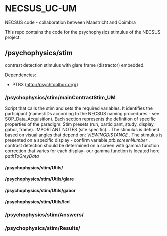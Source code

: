 # NECSUS_UC-UM
NECSUS code - collaboration between Maastricht and Coimbra

This repo contains the code for the psychophysics stimulus of the NECSUS project.

## /psychophysics/stim
contrast detection stimulus with glare frame (distractor) embedded.

Dependencies:
- PTB3 (http://psychtoolbox.org/)

### /psychophysics/stim/mainContrastStim_UM
Script that calls the stim and sets the required variables. It identifies the participant (names/IDs according to the NECSUS naming procedures - see SOP_Data_Acquisition).
Each section represents the definition of specific properties of the paradigm: Stim presets (run, participant, study, display, gabor, frame).
IMPORTANT NOTES (site specific):
. The stimulus is defined based on visual angles that depend on: *VIEWINGDISTANCE*
. The stimulus is presented on a specific display - confirm variable *ptb.screenNumber*
. contrast detection should be determined on a screen with gamma function correction that varies for each display- our gamma function is located here *pathToGreyData*


#### /psychophysics/stim/Utils/

#### /psychophysics/stim/Utils/glare

#### /psychophysics/stim/Utils/gabor

#### /psychophysics/stim/Utils/lcd

### /psychophysics/stim/Answers/

### /psychophysics/stim/Results/
